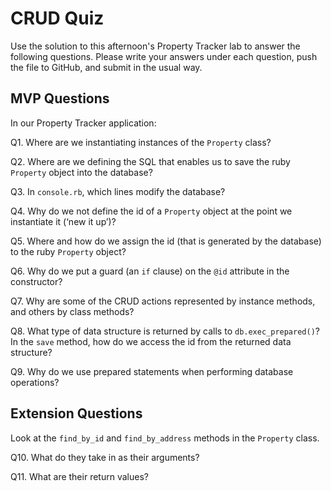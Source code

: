 # CRUD Quiz

Use the solution to this afternoon's Property Tracker lab to answer the following questions. Please write your answers under each question, push the file to GitHub, and submit in the usual way.

## MVP Questions

In our Property Tracker application:

Q1. Where are we instantiating instances of the `Property` class?

<!-- console.rb -->

Q2. Where are we defining the SQL that enables us to save the ruby `Property` object into the database?

<!-- def save in property.rb -->

Q3. In `console.rb`, which lines modify the database?

<!-- Line 13, Line 22, Line 31, and Line 33. -->

Q4. Why do we not define the id of a `Property` object at the point we instantiate it (‘new it up’)?

<!-- Because the primary key will automatically assign it an id. -->

Q5. Where and how do we assign the id (that is generated by the database) to the ruby `Property` object?

<!-- We assign the id to the object in the def initialize of property.rb using an instance variable called '@id' -->

Q6. Why do we put a guard (an `if` clause) on the `@id` attribute in the constructor?

<!-- The if statement is to check if the id attribute corresponds to the id we want to work with. -->

Q7. Why are some of the CRUD actions represented by instance methods, and others by class methods?

<!-- Because we use instance methods for instances of a class, and class methods for the class in general. -->

Q8. What type of data structure is returned by calls to `db.exec_prepared()`? In the `save` method, how do we access the id from the returned data structure?

<!-- A hash is returned. We access the id by checking the index of the structure returned by out exec_prepared call, then convert it to an integer with .to_i -->

Q9. Why do we use prepared statements when performing database operations?

<!-- We use prepared statements because we can run the same statements multiple times with different arguments. -->



## Extension Questions

Look at the `find_by_id` and `find_by_address` methods in the `Property` class.

Q10. What do they take in as their arguments?

<!-- 'find_by_id' takes in the id variable of property2, and 'find_by_address' takes in the string address of property 3. -->

Q11. What are their return values?

<!-- The return value of 'find_by_id' is a hash of property2, and the return value of 'find_by_address' is a hash of property3. -->
